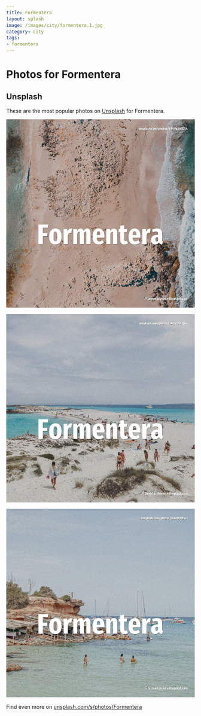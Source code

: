 ```yaml
---
title: Formentera
layout: splash
image: /images/city/formentera.1.jpg
category: city
tags:
- formentera
---
```

# Photos for Formentera

## Unsplash

These are the most popular photos on [Unsplash](https://unsplash.com) for Formentera.

![Formentera](/images/city/formentera.1.jpg)

![Formentera](/images/city/formentera.2.jpg)

![Formentera](/images/city/formentera.3.jpg)

Find even more on [unsplash.com/s/photos/Formentera](https://unsplash.com/s/photos/Formentera)